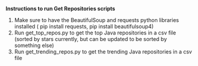 **Instructions to run Get Repositories scripts**
1) Make sure to have the BeautifulSoup and requests python libraries installed ( pip install requests, pip install beautifulsoup4)
2) Run get_top_repos.py to get the top Java repositories in a csv file (sorted by stars currently, but can be updated to be sorted by something else)
3) Run get_trending_repos.py to get the trending Java repositories in a csv file 

